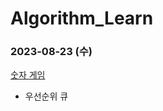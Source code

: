 # Algorithm_Learn
### 2023-08-23 (수)
[숫자 게임](https://school.programmers.co.kr/learn/courses/30/lessons/12987)
- 우선순위 큐
